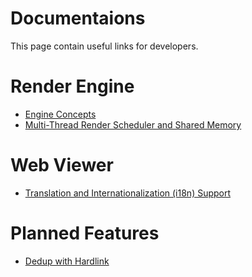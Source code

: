 # Documentaions

This page contain useful links for developers.

# Render Engine

- [Engine Concepts](./designs/engine.md)
- [Multi-Thread Render Scheduler and Shared Memory](./designs/multi_thread.md)

# Web Viewer

- [Translation and Internationalization (i18n) Support](./designs/i18n.md)

# Planned Features

- [Dedup with Hardlink](./designs/dedup.md)


